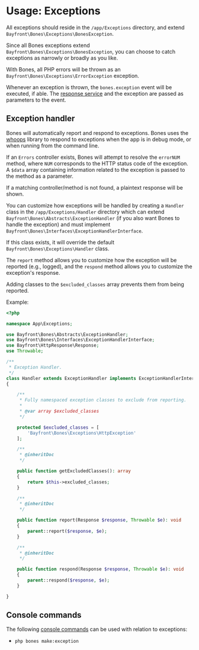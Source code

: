 # Usage: Exceptions

All exceptions should reside in the `/app/Exceptions` directory, and extend `Bayfront\Bones\Exceptions\BonesException`.

Since all Bones exceptions extend `Bayfront\Bones\Exceptions\BonesException`, you can choose to catch exceptions 
as narrowly or broadly as you like.

With Bones, all PHP errors will be thrown as an `Bayfront\Bones\Exceptions\ErrorException` exception.

Whenever an exception is thrown, the `bones.exception` event will be executed, if able.
The [response service](../services/response.md) and the exception are passed as parameters to the event.

## Exception handler

Bones will automatically report and respond to exceptions.
Bones uses the [whoops](https://github.com/filp/whoops) library to respond to exceptions when the app is in debug mode, 
or when running from the command line.

If an `Errors` controller exists, Bones will attempt to resolve the `errorNUM` method, where `NUM` corresponds 
to the HTTP status code of the exception. A `$data` array containing information related to the exception 
is passed to the method as a parameter.

If a matching controller/method is not found, a plaintext response will be shown.

You can customize how exceptions will be handled by creating a `Handler` class in the `/app/Exceptions/Handler` 
directory which can extend `Bayfront\Bones\Abstracts\ExceptionHandler` (if you also want Bones to handle the exception) 
and must implement `Bayfront\Bones\Interfaces\ExceptionHandlerInterface`.

If this class exists, it will override the default `Bayfront\Bones\Exceptions\Handler` class.

The `report` method allows you to customize how the exception will be reported (e.g., logged), 
and the `respond` method allows you to customize the exception's response.

Adding classes to the `$excluded_classes` array prevents them from being reported.

Example:

```php
<?php

namespace App\Exceptions;

use Bayfront\Bones\Abstracts\ExceptionHandler;
use Bayfront\Bones\Interfaces\ExceptionHandlerInterface;
use Bayfront\HttpResponse\Response;
use Throwable;

/**
 * Exception Handler.
 */
class Handler extends ExceptionHandler implements ExceptionHandlerInterface
{

    /**
     * Fully namespaced exception classes to exclude from reporting.
     *
     * @var array $excluded_classes
     */

    protected $excluded_classes = [
        'Bayfront\Bones\Exceptions\HttpException'
    ];

    /**
     * @inheritDoc
     */

    public function getExcludedClasses(): array
    {
        return $this->excluded_classes;
    }

    /**
     * @inheritDoc
     */

    public function report(Response $response, Throwable $e): void
    {
        parent::report($response, $e);
    }

    /**
     * @inheritDoc
     */

    public function respond(Response $response, Throwable $e): void
    {
        parent::respond($response, $e);
    }

}
```

## Console commands

The following [console commands](console.md) can be used with relation to exceptions:

- `php bones make:exception`